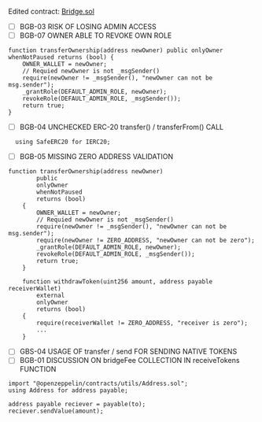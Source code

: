 Edited contract: [Bridge.sol](https://github.com/ZChain-168168/ZChains-Bridge-Dapp/blob/main/contracts/Bridge.sol)

- [ ] BGB-03 RISK OF LOSING ADMIN ACCESS
- [ ] BGB-07 OWNER ABLE TO REVOKE OWN ROLE

```
function transferOwnership(address newOwner) public onlyOwner whenNotPaused returns (bool) {
    OWNER_WALLET = newOwner;
    // Requied newOwner is not _msgSender()
    require(newOwner != _msgSender(), "newOwner can not be msg.sender");
    _grantRole(DEFAULT_ADMIN_ROLE, newOwner);
    revokeRole(DEFAULT_ADMIN_ROLE, _msgSender());
    return true;
}
```

- [ ] BGB-04 UNCHECKED ERC-20 transfer() / transferFrom() CALL

```
  using SafeERC20 for IERC20;
```

- [ ] BGB-05 MISSING ZERO ADDRESS VALIDATION

```
function transferOwnership(address newOwner)
        public
        onlyOwner
        whenNotPaused
        returns (bool)
    {
        OWNER_WALLET = newOwner;
        // Requied newOwner is not _msgSender()
        require(newOwner != _msgSender(), "newOwner can not be msg.sender");
        require(newOwner != ZERO_ADDRESS, "newOwner can not be zero");
        _grantRole(DEFAULT_ADMIN_ROLE, newOwner);
        revokeRole(DEFAULT_ADMIN_ROLE, _msgSender());
        return true;
    }
```

```
    function withdrawToken(uint256 amount, address payable receiverWallet)
        external
        onlyOwner
        returns (bool)
    {
        require(receiverWallet != ZERO_ADDRESS, "receiver is zero");
        ...
    }
```

- [ ] GBS-04 USAGE OF transfer / send FOR SENDING NATIVE
TOKENS
- [ ] BGB-01 DISCUSSION ON bridgeFee COLLECTION IN
receiveTokens FUNCTION

```
import "@openzeppelin/contracts/utils/Address.sol";
using Address for address payable;

address payable reciever = payable(to);
reciever.sendValue(amount);
```


